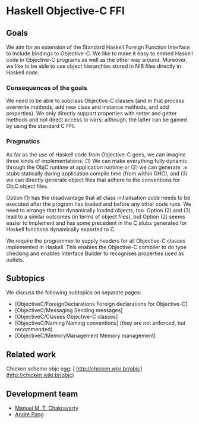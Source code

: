 # Haskell Objective-C FFI

## Goals


We aim for an extension of the Standard Haskell Foreign Function Interface to include bindings to Objective-C.  We like to make it easy to embed Haskell code in Objective-C programs as well as the other way around.  Moreover, we like to be able to use object hierarchies stored in NIB files directly in Haskell code.

### Consequences of the goals


We need to be able to subclass Objective-C classes (and in that process overwrite methods, add new class and instance methods, and add properties).  We only directly support properties with setter and getter methods and not direct access to ivars; although, the latter can be gained by using the standard C FFI.

### Pragmatics


As far as the use of Haskell code from Objective-C goes, we can imagine three kinds of implementations: (1) We can make everything fully dynamic through the ObjC runtime at application runtime or (2) we can generate `.m` stubs statically during application compile time (from within GHC), and (3) we can directly generate object files that adhere to the conventions for ObjC object files.


Option (1) has the disadvantage that all class initialisation code needs to be executed after the program has loaded and before any other code runs.  We need to arrange that for dynamically loaded objects, too.  Option (2) and (3) lead to a similar outcomes (in terms of object files), but Option (2) seems easier to implement and has some precedent in the C stubs generated for Haskell functions dynamically exported to C.


We require the programmer to supply headers for all Objective-C classes implemented in Haskell.  This enables the Objective-C compiler to do type checking and enables Interface Builder to recognises properties used as outlets.

## Subtopics


We discuss the following subtopics on separate pages:

- \[ObjectiveC/ForeignDeclarations Foreign declarations for Objective-C\]
- \[ObjectiveC/Messaging Sending messages\]
- \[ObjectiveC/Classes Objective-C classes\]
- \[ObjectiveC/Naming Naming conventions\] (they are not enforced, but recommended)
- \[ObjectiveC/MemoryManagement Memory management\] 

## Related work


Chicken scheme objc egg: [ http://chicken.wiki.br/objc](http://chicken.wiki.br/objc)

## Development team

- [ Manuel M. T. Chakravarty](http://www.cse.unsw.edu.au/~chak/)
- [ André Pang](http://algorithm.com.au/)